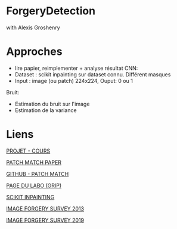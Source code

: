 # ForgeryDetection
with Alexis Groshenry


# Approches

- lire papier, reimplementer + analyse résultat
CNN:
- Dataset : scikit inpainting sur dataset connu. Différent masques
- Input : image (ou patch) 224x224, Ouput: 0 ou 1

Bruit:
- Estimation du bruit sur l'image
- Estimation de la variance

# Liens

[PROJET - COURS](https://perso.telecom-paristech.fr/gousseau/MVA/Projets2021/DetectCopy/)

[PATCH MATCH PAPER](https://perso.telecom-paristech.fr/gousseau/MVA/Projets2021/DetectCopy/patchmatch.pdf)

[GITHUB - PATCH MATCH](https://github.com/SunHaozhe/Copy-Move-Detection-Based-On-PatchMatch)

[PAGE DU LABO (GRIP)](http://www.grip.unina.it/research/83-multimedia_forensics/90-copy-move-forgery.html)

[SCIKIT INPAINTING](https://scikit-image.org/docs/dev/auto_examples/filters/plot_inpaint.html)

[IMAGE FORGERY SURVEY 2013](https://pdf.sciencedirectassets.com/273059/1-s2.0-S1742287613X00064/1-s2.0-S1742287613000364/main.pdf?X-Amz-Security-Token=IQoJb3JpZ2luX2VjEF8aCXVzLWVhc3QtMSJIMEYCIQCU55Uyuat%2BqYwdIVQ%2FFfERt0rRPH4z1KNAnHP45BkRNwIhAPJpADy54%2BqbIPI4NJ7SziaD3MVdV8O58EzAV6D82COJKvoDCEcQBBoMMDU5MDAzNTQ2ODY1IgweGZklI5R5oochpgUq1wOi0110hNu6aEQ4nu8vm%2B%2B3TOX7%2BwaLwWXBQHuY2Hg9NvjsuEbHcz0BjaEJyxxTkQDNSoz3S7eiS4VrqRdhHPnXWFGShd0lMa0cfV2BvJNiCY7G9Hw2OsmsBbAIvUpWTPhszXo7%2FMfgdkRDUqpzkLfpAMeWESa2eQTah%2FnvGwHo6troDXGcmLl2E3ns5Xd1SU%2BmzRUyru8UxLa87zR%2BFVgVTjDvrwTiktd0PgLs%2FW5FFeFqPSCU0n1E2DZx4V9XtpVOyCfeksDJx%2BMtlcr9iTDORPsTfeXEZJi1Xk%2FdVXeGhCOym35knyY3V6zCH60cS2gUUsVdFBIBxvKsdLW3eY%2FGETYGytf6lxbySb7nJpAJEjTX7f2aou4IL53wMiapZ938fglCoy3XN8OIq2rXD5ko5b%2B8JdkNNEWA7J8wdb6MrnDalIJVRAIQZw0LMVHRDmYrJw%2BYpvh2kIEF%2B8URYZTH7KaDQUWjRITUdYp6%2BWEAksujPSJkdZjaB2RK5IwPpGeLgoe5XWZ8ZK%2BZdDPKKVmM%2FyPGENcYVnzwUc26R1YGAEsP0wn9MxEZfNncgtXsy1KUVf7vn1yhxpFMxLDNMOpjoXqymyVhp%2Fgazzn43V6hyTipGBiqLaMwr6vdjQY6pAFf88%2BG8y5QT%2FrkqxPLGZ5o857vwvrEDJwbzuP8McD4FMS4WgMtUrXOjKS1xYHhQswBvLekSMapvIkbjYR%2Be9zJ3uzMfr8xUGIXsUzKsD0FfNJYVvVj8wYLFvICmo6KuRBF68gwEZiwHGiRlmlFDdLRdYrQhfHONhMwIafQFOpY8xPhEXCbftD%2BkQzTNXCJMB6upquu%2FBQH3OSBOkxB21PW40%2FtAA%3D%3D&X-Amz-Algorithm=AWS4-HMAC-SHA256&X-Amz-Date=20211213T142356Z&X-Amz-SignedHeaders=host&X-Amz-Expires=300&X-Amz-Credential=ASIAQ3PHCVTYWAYTXUPB%2F20211213%2Fus-east-1%2Fs3%2Faws4_request&X-Amz-Signature=00f0efe9b05158cf922079d72651ab7eb07908d83296f4297ab4aa529f22174b&hash=ebafcd715f997f6bfe260acdad1372bbecf2d564bea76362894eb708aac09c43&host=68042c943591013ac2b2430a89b270f6af2c76d8dfd086a07176afe7c76c2c61&pii=S1742287613000364&tid=spdf-846c7b21-e1dd-4dd4-87ec-fd55b1ecab6c&sid=c625bed9899f42407f2bf477dd0c962a095bgxrqb&type=client)

[IMAGE FORGERY SURVEY 2019](https://www.researchgate.net/profile/Vipin-Tyagi-2/publication/332633501_Image_Forgery_Detection_Survey_and_Future_Directions/links/5d89ac18a6fdcc8fd61b0a63/Image-Forgery-Detection-Survey-and-Future-Directions.pdf)
